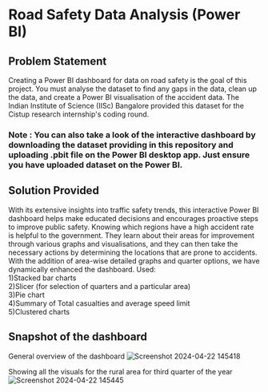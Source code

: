 # Road Safety Data Analysis (Power BI)

## Problem Statement

Creating a Power BI dashboard for data on road safety is the goal of this project. You must analyse the dataset to find any gaps in the data, clean up the data, and create a Power BI visualisation of the accident data. The Indian Institute of Science (IISc) Bangalore provided this dataset for the Cistup research internship's coding round.

### Note : You can also take a look of the interactive dashboard by downloading the dataset providing in this repository and uploading .pbit file on the Power BI desktop app. Just ensure you have uploaded dataset on the Power BI.

## Solution Provided

With its extensive insights into traffic safety trends, this interactive Power BI dashboard helps make educated decisions and encourages proactive steps to improve public safety. Knowing which regions have a high accident rate is helpful to the government. They learn about their areas for improvement through various graphs and visualisations, and they can then take the necessary actions by determining the locations that are prone to accidents. With the addition of area-wise detailed graphs and quarter options, we have dynamically enhanced the dashboard.
Used: <br>
1)Stacked bar charts <br>
2)Slicer (for selection of quarters and a particular area) <br>
3)Pie chart <br>
4)Summary of Total casualties and average speed limit <br>
5)Clustered charts 

## Snapshot of the dashboard

General overview of the dashboard
![Screenshot 2024-04-22 145418](https://github.com/jeet-Abhi123/Sales-Dashboard-using-Power-BI/assets/143840497/53753603-2a8d-4eb7-b24d-31a0b35e100b)


Showing all the visuals for the rural area for third quarter of the year
![Screenshot 2024-04-22 145445](https://github.com/jeet-Abhi123/Sales-Dashboard-using-Power-BI/assets/143840497/375f4e76-4a27-4f44-a34f-dd83eeea7370)


